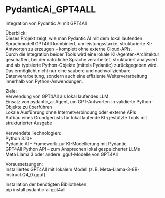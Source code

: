 # PydanticAi_GPT4ALL
Integration von Pydantic AI mit GPT4All 

Überblick:  
Dieses Projekt zeigt, wie man Pydantic AI mit dem lokal laufenden Sprachmodell GPT4All kombiniert, um leistungsstarke, strukturierte KI-Antworten zu erzeugen – komplett ohne externe Cloud-APIs.  
Durch die Integration beider Tools wird eine lokale KI-Agenten-Architektur geschaffen, bei der natürliche Sprache verarbeitet, strukturiert analysiert und als typisierte Python-Objekte (mittels Pydantic) zurückgegeben wird. Das ermöglicht nicht nur eine saubere und nachvollziehbare Datenverarbeitung, sondern auch eine effiziente Weiterverarbeitung innerhalb von Python-Anwendungen.

Ziele:  
Verwendung von GPT4All als lokal laufendes LLM  
Einsatz von pydantic_ai.Agent, um GPT-Antworten in validierte Python-Objekte zu überführen  
Lokale Ausführung ohne Internetverbindung oder externe APIs  
Aufbau eines Grundgerüsts für lokal laufende KI-gestützte Tools mit strukturierter Ausgabe

Verwendete Technologien:  
Python 3.10+  
Pydantic AI – Framework zur KI-Modellierung mit Pydantic  
GPT4All Python API – zum Ansprechen lokal gespeicherter LLMs  
Meta Llama 3 oder andere .gguf-Modelle von GPT4All

Voraussetzungen:  
Installiertes GPT4All mit lokalem Modell (z. B. Meta-Llama-3-8B-Instruct.Q4_0.gguf)  

Installation der benötigten Bibliotheken:  
pip install pydantic-ai gpt4all
